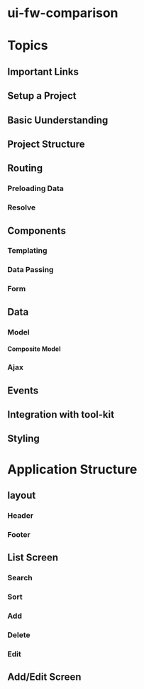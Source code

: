 # ui-fw-comparison

# Topics
## Important Links
## Setup a Project
## Basic Uunderstanding
## Project Structure
## Routing
### Preloading Data
### Resolve
## Components
### Templating
### Data Passing
### Form
## Data
### Model
#### Composite Model
### Ajax
## Events
## Integration with tool-kit
## Styling

# Application Structure
## layout
### Header
### Footer
## List Screen
### Search 
### Sort
### Add
### Delete
### Edit
## Add/Edit Screen
